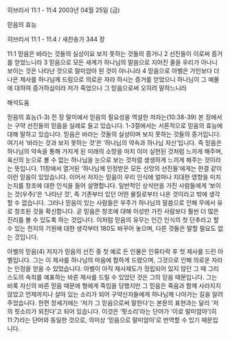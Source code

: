 히브리서 11:1 - 11:4 
2003년 04월 25일 (금)

믿음의 효능



히브리서 11:1 - 11:4 / 새찬송가 344 장


11:1 믿음은 바라는 것들의 실상이요 보지 못하는 것들의 증거니 
2 선진들이 이로써 증거를 얻었느니라 
3 믿음으로 모든 세계가 하나님의 말씀으로 지어진 줄을 우리가 아나니 보이는 것은 나타난 것으로 말미암아 된 것이 아니니라 
4 믿음으로 아벨은 가인보다 더 나은 제사를 하나님께 드림으로 의로운 자라 하시는 증거를 얻었으니 하나님이 그 예물에 대하여 증거하심이라 저가 죽었으나 그 믿음으로써 오히려 말하느니라

해석도움





믿음의 효능(1-3) 
전 장 말미에서 믿음의 필요성을 역설한 저자는(10:38-39) 본 장에서는 구약 선진들의 믿음을 실례로 들고 있습니다. 1-3절에서는 서론적으로 믿음의 효능에 대해 말하고 있습니다. 믿음은 바라는 것들의 실상이며 보지 못하는 것들의 증거입니다. 여기서 ‘바라는 것과 보지 못하는 것’은 ‘하나님의 약속과 하나님 자신’입니다. 즉 믿음은 하나님의 약속을 통해 가지게 된 미래의 소망을 마치 이미 실현된 것처럼 느끼게 해주며, 육신의 눈으로 볼 수 없는 하나님을 눈으로 보는 것처럼 생생하게 느끼게 해주는 것이라는 뜻입니다. 11장에서 열거된 ‘하나님께 인정받은 모든 신앙의 선진들’에게는 한결 같이 이런 믿음이 있었습니다. 이어서 저자는 믿음이 우리 인식에 얼마나 지대한 영향을 미치는지를 창조에 대한 인식을 들어 설명합니다. 일반적인 상식만을 가진 사람들에게 ‘보이는 것(우주)’은 ‘나타난 것’, 즉 기존부터 있던 어떤 물질로부터 나온 것이라고 밖에 생각할 수 없습니다. 그러나 믿음이 있는 사람들은 우주가 하나님의 말씀으로 인해 무에서 유로 창조된 것을 확신합니다. 곧 믿음은 창조에 대해 이성만 가진 사람보다 훨씬 더 많은 진리를 볼 수 있도록 하는 것입니다. 이처럼 믿음의 유무는 인간 인식의 첫 단추라고 할 수 있는 천지의 기원에 대한 생각부터 180도 바꾸어 놓으며, 다른 것들은 말할 필요도 없는 것입니다. 

아벨의 믿음(4) 
저자가 믿음의 선진 중 첫 예로 든 인물은 인류타락 후 첫 제사를 드린 아벨입니다. 그는 이 제사를 하나님의 마음에 합하게 드렸으며, 그것으로 인해 의로운 자라는 인정을 얻을 수 있었습니다. 아벨이 아직 제사제도가 정립되어 있지 않던 그 때 그리스도의 속죄를 예표하는 바른 제사를 드릴 수 있었던 것은 그의 믿음 때문입니다. 그는 비록 자신의 바른 믿음 때문에 형에게 죽임을 당했지만 그 믿음은 죽음과 함께 사라지지 않았고 언제까지나 살아 있는 소리가 되어 구약신자들에게 하나님께 나아가는 길을 알려 주었습니다. 한편 창세기에는 ‘저가 그 믿음으로써 말한다’는 본문의 표현과는 달리 ‘저의 핏소리가 외친다’고 되어 있습니다. 이것은 ‘핏소리’라는 단어가 ‘이로 말미암아’(히11:7)라는 단어와 동일한 것으로, 의미상 ‘믿음으로 말미암아’로 번역할 수 있기 때문입니다.